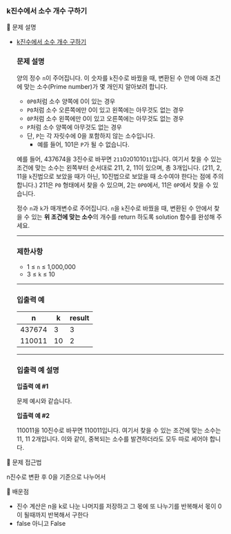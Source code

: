 ### k진수에서 소수 개수 구하기

📌 문제 설명

- [k진수에서 소수 개수 구하기](https://school.programmers.co.kr/learn/courses/30/lessons/92335)
    
    ### 문제 설명
    
    양의 정수 `n`이 주어집니다. 이 숫자를 `k`진수로 바꿨을 때, 변환된 수 안에 아래 조건에 맞는 소수(Prime number)가 몇 개인지 알아보려 합니다.
    
    - `0P0`처럼 소수 양쪽에 0이 있는 경우
    - `P0`처럼 소수 오른쪽에만 0이 있고 왼쪽에는 아무것도 없는 경우
    - `0P`처럼 소수 왼쪽에만 0이 있고 오른쪽에는 아무것도 없는 경우
    - `P`처럼 소수 양쪽에 아무것도 없는 경우
    - 단, `P`는 각 자릿수에 0을 포함하지 않는 소수입니다.
        - 예를 들어, 101은 `P`가 될 수 없습니다.
    
    예를 들어, 437674을 3진수로 바꾸면 `211`0`2`01010`11`입니다. 여기서 찾을 수 있는 조건에 맞는 소수는 왼쪽부터 순서대로 211, 2, 11이 있으며, 총 3개입니다. (211, 2, 11을 `k`진법으로 보았을 때가 아닌, 10진법으로 보았을 때 소수여야 한다는 점에 주의합니다.) 211은 `P0` 형태에서 찾을 수 있으며, 2는 `0P0`에서, 11은 `0P`에서 찾을 수 있습니다.
    
    정수 `n`과 `k`가 매개변수로 주어집니다. `n`을 `k`진수로 바꿨을 때, 변환된 수 안에서 찾을 수 있는 **위 조건에 맞는 소수**의 개수를 return 하도록 solution 함수를 완성해 주세요.
    
    ---
    
    ### 제한사항
    
    - 1 ≤ `n` ≤ 1,000,000
    - 3 ≤ `k` ≤ 10
    
    ---
    
    ### 입출력 예
    
    | n | k | result |
    | --- | --- | --- |
    | 437674 | 3 | 3 |
    | 110011 | 10 | 2 |
    
    ---
    
    ### 입출력 예 설명
    
    **입출력 예 #1**
    
    문제 예시와 같습니다.
    
    **입출력 예 #2**
    
    110011을 10진수로 바꾸면 110011입니다. 여기서 찾을 수 있는 조건에 맞는 소수는 11, 11 2개입니다. 이와 같이, 중복되는 소수를 발견하더라도 모두 따로 세어야 합니다.
    

📌 문제 접근법

n진수로 변환 후 0을 기준으로 나누어서

📌 배운점

- 진수 계산은 n을 k로 나눈 나머지를 저장하고 그 몫에 또 나누기를 반복해서 몫이 0이 될때까지 반복해서 구한다
- false 아니고 False
